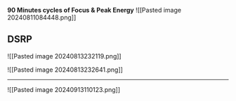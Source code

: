 **90 Minutes cycles of Focus & Peak Energy** 
![[Pasted image 20240811084448.png]]


## DSRP
![[Pasted image 20240813232119.png]]

![[Pasted image 20240813232641.png]]

---

![[Pasted image 20240913110123.png]]

